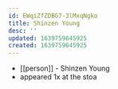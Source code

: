 ```yaml
---
id: EWqiZfZDBG7-3lMxqNgko
title: Shinzen Young
desc: ''
updated: 1639759645925
created: 1639759645925
---
```



- [[person]] - Shinzen Young
- appeared 1x at the stoa
